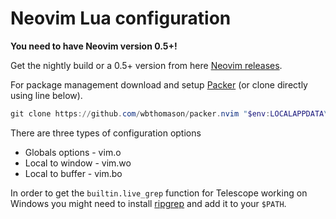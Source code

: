 # Neovim Lua configuration

**You need to have Neovim version 0.5+!**

Get the nightly build or a 0.5+ version from here [Neovim releases](https://github.com/neovim/neovim/releases/).

For package management download and setup [Packer](https://github.com/wbthomason/packer.nvim) (or clone directly using line below).

```ps1
git clone https://github.com/wbthomason/packer.nvim "$env:LOCALAPPDATA\nvim-data\site\pack\packer\start\packer.nvim"
```

There are three types of configuration options
* Globals options - vim.o
* Local to window - vim.wo
* Local to buffer - vim.bo

In order to get the `builtin.live_grep` function for Telescope working on Windows you might need to install [ripgrep](https://github.com/BurntSushi/ripgrep/releases) and add it to your `$PATH`.
